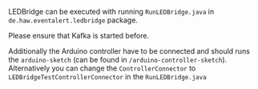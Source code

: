 LEDBridge can be executed with running `RunLEDBridge.java` in `de.haw.eventalert.ledbridge` package.

Please ensure that Kafka is started before. 

Additionally the Arduino controller have to be connected and should runs the `arduino-sketch` (can be found 
in `/arduino-controller-sketch`). Alternatively you can change the `ControllerConnector` to 
`LEDBridgeTestControllerConnector` in the `RunLEDBridge.java`
